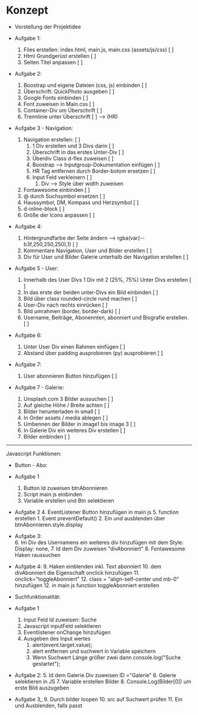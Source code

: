 # Konzept

- Vorstellung der Projektidee

- Aufgabe 1:
    1. Files erstellen: index.html, main.js, main.css (assets/js/css) [ ]
    2. Html Grundgerüst erstellen [ ]
    3. Seiten Titel anpassen [ ]
- Aufgabe 2:
    1. Boostrap und eigene Dateien (css, js) einbinden [ ]
    2. Überschrift: QuickPhoto ausgeben [ ]
    3. Google Fonts einbinden [ ]
    4. Font zuweisen in Main.css [ ]
    3. Container-Div um Überschrift [ ]
    4. Trennlinie unter Überschrift [ ] --> (HR)

- Aufgabe 3 - Navigation:
    1. Navigation erstellen: [ ]
        1. 1 Div erstellen und 3 Divs darin [ ]
        2. Überschrift in das erstes Unter-Div [ ]
        2. Überdiv Class d-flex zuweisen [ ]
        3. Boostrap --> Inputgroup-Dokumentation einfügen [ ]
        4. HR Tag entfernen durch Border-botom ersetzen [ ]
        5. Input Feld verkleinern [ ]
            1. Div --> Style über width zuweisen
    2. Fontawesome einbinden [ ] 
    3. @ durch Suchsymbol ersetzen [ ]
    4. Haussymbol, DM, Kompass und Herzsymbol [ ]
    5. d-inline-block [ ]
    6. Größe der Icons anpassen [ ]

- Aufgabe 4:
    1. Hintergrundfarbe der Seite ändern --> rgba(var(--b3f,250,250,250),1) [ ]
    2. Kommentare Navigation, User und Bilder erstellen [ ]
    3. Div für User und Bilder Galerie unterhalb der Navigation erstellen [ ]

- Aufgabe 5 - User:
    1. Innerhalb des User Divs 1 Div mit 2 (25%, 75%) Unter Divs erstellen [ ]
    2. In das erste der beiden unter-Divs ein Bild einbinden [ ]
    3. Bild über class rounded-circle rund machen [ ]
    4. User-Div nach rechts einrücken [ ]
    5. Bild umrahmen (border, border-dark) [ ]
    6. Username, Beiträge, Abonennten, abonniert und Biografie erstellen. [ ]
- Aufgabe 6:
    1. Unter User Div einen Rahmen einfügen [ ]
    2. Abstand über padding ausprobieren (py) ausprobieren [ ]
 - Aufgabe 7:
    1. User abonnieren Button hinzufügen [ ]

- Aufgabe 7 - Galerie:
    1. Unsplash.com 3 Bilder aussuchen [ ]
    2. Auf gleiche Höhe / Breite achten [ ]
    3. Bilder herunterladen in small [ ]
    4. In Order assets / media ablegen [ ]
    5. Umbennen der Bilder in image1 bis image 3 [ ]
    6. In Galerie Div ein weiteres Div erstellen [ ]
    7. Bilder einbinden [ ]
_____________________________________________________________________________

Javascript Funktionen:
- Button - Abo:
- Aufgabe 1
    1. Button Id zuweisen btnAbonnieren
    2. Script main js einbinden
    3. Variable erstellen und Btn selektieren
- Aufgabe 2 
    4. EventListener Button hinzufügen in main js
    5. function erstellen
        1. Event preventDefault()
        2. Ein und ausblenden über btnAbonnieren.style.display 
- Aufgabe 3:    
    6. Im Div des Usernamens ein weiteres div hinzufügen mit dem Style: Display: none,
    7. Id dem Div zuweisen "divAbonniert"
    8. Fontawesome Haken raussuchen
- Aufgabe 4:
    9. Haken einblenden inkl. Text abonniert
    10. dem divAbonniert die Eigenschaft onclick hinzufügen
    11. onclick="toggleAbonniert"
    12. class = "align-self-center und mb-0" hinzufügen
    12. in main js function toggleAbonniert erstellen


- Suchfunktionalität:
- Aufgabe 1
    1. Input Feld Id zuweisen: Suche
    2. Javascript inputFeld selektieren
    3. Eventlistener onChange hinzufügen
    4. Ausgeben des Input wertes
        1. alert(event.target.value);
        2. alert entfernen und suchwert in Variable speichern
        3. Wenn Suchwert Länge größer zwei dann console.log("Suche gestartet");
- Aufgabe 2:
    5. Id dem Galerie Div zuweisen ID ="Galerie"
    6. Galerie selektieren in JS
    7. Variable erstellen Bilder
    8. Console.Log(Bilder[0]) um erste Bild auszugeben
- Aufgabe 3_
    9. Durch bilder loopen
    10. src auf Suchwert prüfen
    11. Ein und Ausblenden, falls passt